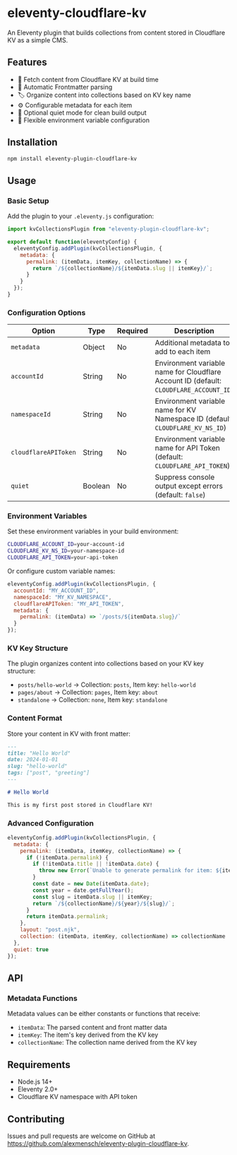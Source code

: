 # eleventy-cloudflare-kv

An Eleventy plugin that builds collections from content stored in Cloudflare KV as a simple CMS.

## Features

- 🚀 Fetch content from Cloudflare KV at build time
- 📝 Automatic Frontmatter parsing
- 🏷️ Organize content into collections based on KV key name
- ⚙️ Configurable metadata for each item
- 🤫 Optional quiet mode for clean build output
- 🔧 Flexible environment variable configuration

## Installation

```bash
npm install eleventy-plugin-cloudflare-kv
```

## Usage

### Basic Setup

Add the plugin to your `.eleventy.js` configuration:

```javascript
import kvCollectionsPlugin from "eleventy-plugin-cloudflare-kv";

export default function(eleventyConfig) {
  eleventyConfig.addPlugin(kvCollectionsPlugin, {
    metadata: {
      permalink: (itemData, itemKey, collectionName) => {
        return `/${collectionName}/${itemData.slug || itemKey}/`;
      }
    }
  });
}
```

### Configuration Options

| Option | Type | Required | Description |
|--------|------|----------|-------------|
| `metadata` | Object | No | Additional metadata to add to each item |
| `accountId` | String | No | Environment variable name for Cloudflare Account ID (default: `CLOUDFLARE_ACCOUNT_ID`) |
| `namespaceId` | String | No | Environment variable name for KV Namespace ID (default: `CLOUDFLARE_KV_NS_ID`) |
| `cloudflareAPIToken` | String | No | Environment variable name for API Token (default: `CLOUDFLARE_API_TOKEN`) |
| `quiet` | Boolean | No | Suppress console output except errors (default: `false`) |

### Environment Variables

Set these environment variables in your build environment:

```bash
CLOUDFLARE_ACCOUNT_ID=your-account-id
CLOUDFLARE_KV_NS_ID=your-namespace-id  
CLOUDFLARE_API_TOKEN=your-api-token
```

Or configure custom variable names:

```javascript
eleventyConfig.addPlugin(kvCollectionsPlugin, {
  accountId: "MY_ACCOUNT_ID",
  namespaceId: "MY_KV_NAMESPACE",
  cloudflareAPIToken: "MY_API_TOKEN",
  metadata: {
    permalink: (itemData) => `/posts/${itemData.slug}/`
  }
});
```

### KV Key Structure

The plugin organizes content into collections based on your KV key structure:

- `posts/hello-world` → Collection: `posts`, Item key: `hello-world`
- `pages/about` → Collection: `pages`, Item key: `about`  
- `standalone` → Collection: `none`, Item key: `standalone`

### Content Format

Store your content in KV with front matter:

```markdown
---
title: "Hello World"
date: 2024-01-01
slug: "hello-world"
tags: ["post", "greeting"]
---

# Hello World

This is my first post stored in Cloudflare KV!
```

### Advanced Configuration

```javascript
eleventyConfig.addPlugin(kvCollectionsPlugin, {
  metadata: {
    permalink: (itemData, itemKey, collectionName) => {
      if (!itemData.permalink) {
        if (!itemData.title || !itemData.date) {
          throw new Error(`Unable to generate permalink for item: ${itemKey}`);
        }
        const date = new Date(itemData.date);
        const year = date.getFullYear();
        const slug = itemData.slug || itemKey;
        return `/${collectionName}/${year}/${slug}/`;
      }
      return itemData.permalink;
    },
    layout: "post.njk",
    collection: (itemData, itemKey, collectionName) => collectionName
  },
  quiet: true
});
```

## API

### Metadata Functions

Metadata values can be either constants or functions that receive:

- `itemData`: The parsed content and front matter data
- `itemKey`: The item's key derived from the KV key
- `collectionName`: The collection name derived from the KV key

## Requirements

- Node.js 14+
- Eleventy 2.0+
- Cloudflare KV namespace with API token

## Contributing

Issues and pull requests are welcome on GitHub at https://github.com/alexmensch/eleventy-plugin-cloudflare-kv.